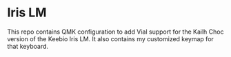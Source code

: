 # Iris LM

This repo contains QMK configuration to add Vial support for the Kailh Choc version of the Keebio Iris LM. It also contains my customized keymap for that keyboard.
